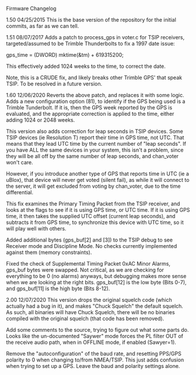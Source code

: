 Firmware Changelog

1.50 04/25/2015
This is the base version of the repository for the initial commits, as far as we can tell.

1.51 08/07/2017
Adds a patch to process_gps in voter.c for TSIP receivers, targeted/assumed to be Trimble Thunderbolts to fix a 1997 date issue:

gps_time = (DWORD) mktime(&tm) + 619315200; 

This effectively added 1024 weeks to the time, to correct the date.

Note, this is a CRUDE fix, and likely breaks other Trimble GPS' that speak TSIP. To be resolved in a future version.


1.60 12/06/2020
Reverts the above patch, and replaces it with some logic. Adds a new configuration option (81), to identify if the GPS being used is a Trimble Tunderbolt. If it is, then the GPS week reported by the GPS is evaluated, and the appropriate correction is applied to the time, either adding 1024 or 2048 weeks.

This version also adds correction for leap seconds in TSIP devices. Some TSIP devices (ie Resolution T) report their time in GPS time, not UTC. That means that they lead UTC time by the current number of "leap seconds". If you have ALL the same devices in your system, this isn't a problem, since they will be all off by the same number of leap seconds, and chan_voter won't care.

However, if you introduce another type of GPS that reports time in UTC (ie a uBlox), that device will never get voted (silent fail), as while it will connect to the server, it will get excluded from voting by chan_voter, due to the time differential.

This fix examines the Primary Timing Packet from the TSIP receiver, and looks at the flags to see if it is using GPS time, or UTC time. If it is using GPS time, it then takes the supplied UTC offset (current leap seconds), and subtracts it from GPS time, to synchronize this device with UTC time, so it will play well with others.

Added additional bytes (gps_buf[2] and [3]) to the TSIP debug to see Receiver mode and Discipline Mode. No checks currently implemented against them (memory constraints).

Fixed the check of Supplemental Timing Packet 0xAC Minor Alarms, gps_buf bytes were swapped. Not critical, as we are checking for everything to be 0 (no alarms) anyways, but debugging makes more sense when we are looking at the right bits. gps_buf[12] is the low byte (Bits 0-7), and gps_buf[11] is the high byte (Bits 8-12).

2.00 12/07/2020
This version drops the original squelch code (which actually had a bug in it), and makes "Chuck Squelch" the default squelch. As such, all binaries will have Chuck Squelch, there will be no binaries compiled with the original squelch (that code has been removed).

Add some comments to the source, trying to figure out what some parts do. Looks like the un-documented "Saywer" mode forces the PL filter OUT of the receive audio path, when in OFFLINE mode, if enabled (Sawyer=1).

Remove the "autoconfiguration" of the baud rate, and resetting PPS/GPS polarity to 0 when changing to/from NMEA/TSIP. This just adds confusion when trying to set up a GPS. Leave the baud and polarity settings alone.

